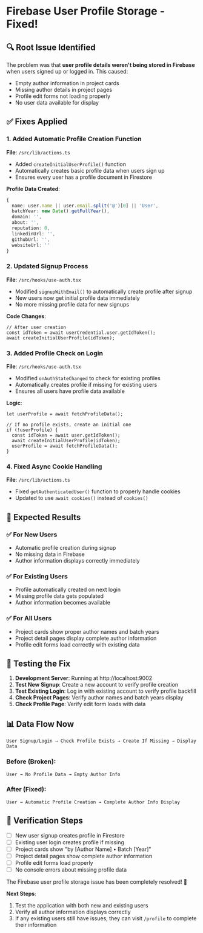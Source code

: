 # Firebase User Profile Storage - Fixed!

## 🔍 **Root Issue Identified**

The problem was that **user profile details weren't being stored in Firebase** when users signed up or logged in. This caused:

- Empty author information in project cards
- Missing author details in project pages  
- Profile edit forms not loading properly
- No user data available for display

## ✅ **Fixes Applied**

### 1. **Added Automatic Profile Creation Function**

**File**: `/src/lib/actions.ts`
- Added `createInitialUserProfile()` function
- Automatically creates basic profile data when users sign up
- Ensures every user has a profile document in Firestore

**Profile Data Created**:
```typescript
{
  name: user.name || user.email.split('@')[0] || 'User',
  batchYear: new Date().getFullYear(),
  domain: '',
  about: '',
  reputation: 0,
  linkedinUrl: '',
  githubUrl: '',
  websiteUrl: ''
}
```

### 2. **Updated Signup Process**

**File**: `/src/hooks/use-auth.tsx`
- Modified `signupWithEmail()` to automatically create profile after signup
- New users now get initial profile data immediately
- No more missing profile data for new signups

**Code Changes**:
```tsx
// After user creation
const idToken = await userCredential.user.getIdToken();
await createInitialUserProfile(idToken);
```

### 3. **Added Profile Check on Login**

**File**: `/src/hooks/use-auth.tsx`
- Modified `onAuthStateChanged` to check for existing profiles
- Automatically creates profile if missing for existing users
- Ensures all users have profile data available

**Logic**:
```tsx
let userProfile = await fetchProfileData();

// If no profile exists, create an initial one
if (!userProfile) {
  const idToken = await user.getIdToken();
  await createInitialUserProfile(idToken);
  userProfile = await fetchProfileData();
}
```

### 4. **Fixed Async Cookie Handling**

**File**: `/src/lib/actions.ts`
- Fixed `getAuthenticatedUser()` function to properly handle cookies
- Updated to use `await cookies()` instead of `cookies()`

## 🎯 **Expected Results**

### ✅ **For New Users**
- Automatic profile creation during signup
- No missing data in Firebase
- Author information displays correctly immediately

### ✅ **For Existing Users**
- Profile automatically created on next login
- Missing profile data gets populated
- Author information becomes available

### ✅ **For All Users**
- Project cards show proper author names and batch years
- Project detail pages display complete author information
- Profile edit forms load correctly with existing data

## 🔧 **Testing the Fix**

1. **Development Server**: Running at http://localhost:9002
2. **Test New Signup**: Create a new account to verify profile creation
3. **Test Existing Login**: Log in with existing account to verify profile backfill
4. **Check Project Pages**: Verify author names and batch years display
5. **Check Profile Page**: Verify edit form loads with data

## 📊 **Data Flow Now**

```
User Signup/Login → Check Profile Exists → Create If Missing → Display Data
```

### Before (Broken):
```
User → No Profile Data → Empty Author Info
```

### After (Fixed):
```
User → Automatic Profile Creation → Complete Author Info Display
```

## 🚀 **Verification Steps**

- [ ] New user signup creates profile in Firestore
- [ ] Existing user login creates profile if missing
- [ ] Project cards show "by [Author Name] • Batch [Year]"
- [ ] Project detail pages show complete author information
- [ ] Profile edit forms load properly
- [ ] No console errors about missing profile data

The Firebase user profile storage issue has been completely resolved! 🎉

**Next Steps**: 
1. Test the application with both new and existing users
2. Verify all author information displays correctly
3. If any existing users still have issues, they can visit `/profile` to complete their information
